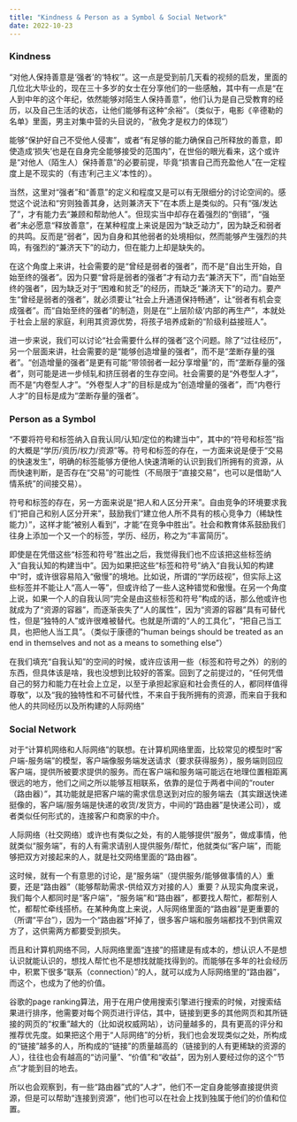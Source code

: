 ```yaml
---
title: "Kindness & Person as a Symbol & Social Network"
date: 2022-10-23
---
```


### Kindness

“对他人保持善意是‘强者’的‘特权’”。这一点是受到前几天看的视频的启发，里面的几位北大毕业的，现在三十多岁的女士在分享他们的一些感触，其中有一点是“在人到中年的这个年纪，依然能够对陌生人保持善意”，他们认为是自己受教育的经历，以及自己生活的状态，让他们能够有这种“余裕”。（类似于，电影《辛德勒的名单》里面，男主对集中营的头目说的，“赦免才是权力的体现”）

能够“保护好自己不受他人侵害”，或者“有足够的能力确保自己所释放的善意，即使造成‘损失’也是在自身完全能够接受的范围内”，在世俗的眼光看来，这个或许是“对他人（陌生人）保持善意”的必要前提，毕竟“损害自己而充盈他人”在一定程度上是不现实的（有违‘利己主义’本性的）。

当然，这里对“强者”和“善意”的定义和程度又是可以有无限细分的讨论空间的。感觉这个说法和“穷则独善其身，达则兼济天下”在本质上是类似的。只有“强/发达了”，才有能力去“兼顾和帮助他人”。但现实当中却存在着强烈的“倒错”，“强者”未必愿意“释放善意”，在某种程度上来说是因为“缺乏动力”，因为缺乏和弱者的共鸣。反而是“弱者”，因为自身和其他弱者的处境相似，然而能够产生强烈的共鸣，有强烈的“兼济天下”的动力，但在能力上却是缺失的。

在这个角度上来讲，社会需要的是“曾经是弱者的强者”，而不是“自出生开始，自始至终的强者”。因为只要“曾将是弱者的强者”才有动力去“兼济天下”，而“自始至终的强者”，因为缺乏对于“困难和贫乏”的经历，而缺乏“兼济天下”的动力。要产生“曾经是弱者的强者”，就必须要让“社会上升通道保持畅通”，让“弱者有机会变成强者”。而“自始至终的强者”的制造，则是在“‘上层阶级’内部的再生产”，本就处于社会上层的家庭，利用其资源优势，将孩子培养成新的“阶级利益接班人”。

进一步来说，我们可以讨论“社会需要什么样的强者”这个问题。除了“过往经历”，另一个层面来讲，社会需要的是“能够创造增量的强者”，而不是“垄断存量的强者”。“创造增量的强者”是更有可能“带领弱者一起分享增量”的，而“垄断存量的强者”，则可能是进一步倾轧和挤压弱者的生存空间。社会需要的是“外卷型人才”，而不是“内卷型人才”。“外卷型人才”的目标是成为“创造增量的强者”，而“内卷行人才”的目标是成为“垄断存量的强者”。

### Person as a Symbol

“不要将符号和标签纳入自我认同/认知/定位的构建当中”，其中的“符号和标签”指的大概是“学历/资历/权力/资源”等。符号和标签的存在，一方面来说是便于“交易的快速发生”，明确的标签能够方便他人快速清晰的认识到我们所拥有的资源，从而快速判断，是否存在“交易”的可能性（不局限于“直接交易”，也可以是借助“人情系统”的间接交易）。

符号和标签的存在，另一方面来说是“把人和人区分开来”。自由竞争的环境要求我们“把自己和别人区分开来”，鼓励我们“建立他人所不具有的核心竞争力（稀缺性能力）”，这样才能“被别人看到”，才能“在竞争中胜出”。社会和教育体系鼓励我们往身上添加一个又一个的标签，学历、经历，称之为“丰富简历”。

即使是在凭借这些“标签和符号”胜出之后，我觉得我们也不应该把这些标签纳入“自我认知的构建当中”。因为如果把这些“标签和符号”纳入“自我认知的构建中“时，或许很容易陷入“傲慢”的境地。比如说，所谓的“学历歧视”，但实际上这些标签并不能让人“高人一等”，但或许给了一些人这种错觉和傲慢。在另一个角度上说，如果一个人的自我认同“完全是由这些标签和符号”构成的话，那么他或许也就成为了“资源的容器”，而逐渐丧失了“人的属性”，因为“资源的容器”具有可替代性，但是“独特的人”或许很难被替代。也就是所谓的“人的工具化”，“把自己当工具，也把他人当工具”。（类似于康德的“human beings should be treated as an end in themselves and not as a means to something else”）

在我们填充“自我认知”的空间的时候，或许应该用一些（标签和符号之外）的别的东西，但具体该是啥，我也没想到比较好的答案。回到了之前提过的，“任何凭借自己的努力和能力在社会上立足，以至于承担起家庭和社会责任的人，都同样值得尊敬”，以及“我的独特性和不可替代性，不来自于我所拥有的资源，而来自于我和他人的共同经历以及所构建的人际网络”

### Social Network

对于“计算机网络和人际网络”的联想。在计算机网络里面，比较常见的模型时“客户端-服务端”的模型，客户端像服务端发送请求（要求获得服务），服务端则回应客户端，提供所被要求提供的服务。而在客户端和服务端可能远在地理位置相距离很远的地方，他们之间之所以能够互相联系，依靠的是位于两者中间的“router（路由器）”，其功能就是把客户端的需求信息送到对应的服务端去（其实跟送快递挺像的，客户端/服务端是快递的收货/发货方，中间的“路由器”是快递公司），或者类似任何形式的，连接客户和商家的中介。

人际网络（社交网络）或许也有类似之处，有的人能够提供“服务”，做成事情，他就类似“服务端”，有的人有需求请别人提供服务/帮忙，他就类似“客户端”，而能够把双方对接起来的人，就是社交网络里面的“路由器”。

这时候，就有一个有意思的讨论，是“服务端”（提供服务/能够做事情的人）重要，还是“路由器”（能够帮助需求-供给双方对接的人）重要？从现实角度来说，我们每个人都同时是“客户端”，“服务端”和“路由器”，都要找人帮忙，都帮别人忙，都帮忙牵线搭桥。在某种角度上来说，人际网络里面的“路由器”是更重要的（所谓“平台”），因为一个“路由器”坏掉了，很多客户端和服务端都找不到供需双方了，这供需两方都要受到损失。

而且和计算机网络不同，人际网络里面“连接”的搭建是有成本的，想认识人不是想认识就能认识的，想找人帮忙也不是想找就能找得到的。而能够在多年的社会经历中，积累下很多“联系（connection）”的人，就可以成为人际网络里的“路由器”，而这个，也成为了他的价值。

谷歌的page ranking算法，用于在用户使用搜索引擎进行搜索的时候，对搜索结果进行排序，他需要对每个网页进行评估，其中，链接到更多的其他网页和其所链接的网页的“权重”越大的（比如说权威网站），访问量越多的，具有更高的评分和推荐优先度。如果把这个用于“人际网络”的分析，我们也会发现类似之处，所构成的“链接”越多的人，所构成的“链接”的质量越高的（链接到的人有更稀缺的资源的人），往往也会有越高的“访问量”、“价值”和“收益”，因为别人要经过你的这个“节点”才能到目的地去。

所以也会观察到，有一些“路由器”式的“人才”，他们不一定自身能够直接提供资源，但是可以帮助“连接到资源”，他们也可以在社会上找到独属于他们的价值和位置。
